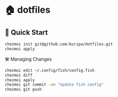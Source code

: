 # 🏠 dotfiles

## 🚀 Quick Start

```sh
chezmoi init git@github.com:kuripa/dotfiles.git
chezmoi apply
```
🛠️ Managing Changes

```sh
chezmoi edit ~/.config/fish/config.fish
chezmoi diff      
chezmoi apply     
chezmoi git commit -am "Update fish config"
chezmoi git push
```
